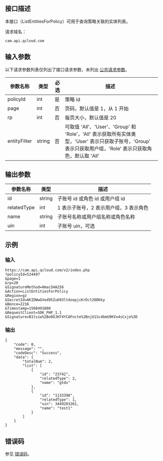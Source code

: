 ## 接口描述

本接口（ListEntitiesForPolicy）可用于查询策略关联的实体列表。

请求域名：

```
cam.api.qcloud.com 
```

## 输入参数

以下请求参数列表仅列出了接口请求参数，未列出 [公共请求参数](https://cloud.tencent.com/document/api/213/6976)。

| 参数名称      | 类型   | 必选  | 描述                                                         |
| ------------ | ------ | ------| ------------------------------------------------------------ |
| policyId     | int    |  是   | 策略 id                                                      |
| page         | int    |  否   | 页码，默认值是 1，从 1 开始                                  |
| rp           | int    |  否   | 每页大小，默认值是 20                                        |
| entityFilter | string |  否   | 可取值 'All'、'User'、'Group' 和 'Role'，'All' 表示获取所有实体类型，'User' 表示只获取子账号，'Group' 表示只获取用户组，'Role' 表示只获取角色，默认取 'All' |

## 输出参数

| 参数名称    | 类型   |描述                                   |
| ----------- | ------ | -------------------------------------- |
| id          | string | 子账号 id 或角色 id 或用户组 id        |
| relatedType | int    | 1 表示子账号，2 表示用户组，3 表示角色 |
| name        | string | 子账号名称或用户组名称或角色名称       |
| uin         | int    | 子账号 uin，可选                       |

## 示例

### 输入

```
https://cam.api.qcloud.com/v2/index.php
?policyId=524497
&page=1
&rp=20
&SignatureMethod=HmacSHA256
&Action=ListEntitiesForPolicy
&Region=gz
&SecretId=AKIDWwGVed95Zu693ltdoopjcKrDct20DKky
&Nonce=2216
&Timestamp=1508491800
&RequestClient=SDK_PHP_1.1
&Signature=B1tsiw%2Bo0OJKF4YCAFncte%2BnjU1Sc4bmU9KVx4sCxjo%3D
```

### 输出

```
{
    "code": 0,
    "message": "",
    "codeDesc": "Success",
    "data": {
        "totalNum": 2,
        "list": [
            {
                "id": "23742",
                "relatedType": 2,
                "name": "gtdx"
            },
            {
                "id": "1133398",
                "relatedType": 1,
                "uin": 3449203261,
                "name": "test1"
            }
        ]
    }
}
```

##  错误码

参见 [错误码](https://intl.cloud.tencent.com/document/product/598/13884)。
